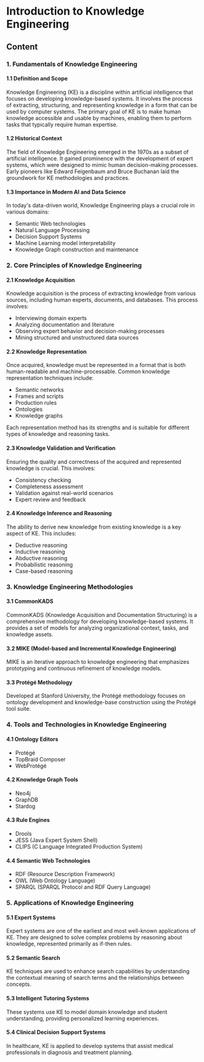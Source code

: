 # Introduction to Knowledge Engineering

## Content

### 1. Fundamentals of Knowledge Engineering

#### 1.1 Definition and Scope
Knowledge Engineering (KE) is a discipline within artificial intelligence that focuses on developing knowledge-based systems. It involves the process of extracting, structuring, and representing knowledge in a form that can be used by computer systems. The primary goal of KE is to make human knowledge accessible and usable by machines, enabling them to perform tasks that typically require human expertise.

#### 1.2 Historical Context
The field of Knowledge Engineering emerged in the 1970s as a subset of artificial intelligence. It gained prominence with the development of expert systems, which were designed to mimic human decision-making processes. Early pioneers like Edward Feigenbaum and Bruce Buchanan laid the groundwork for KE methodologies and practices.

#### 1.3 Importance in Modern AI and Data Science
In today's data-driven world, Knowledge Engineering plays a crucial role in various domains:
- Semantic Web technologies
- Natural Language Processing
- Decision Support Systems
- Machine Learning model interpretability
- Knowledge Graph construction and maintenance

### 2. Core Principles of Knowledge Engineering

#### 2.1 Knowledge Acquisition
Knowledge acquisition is the process of extracting knowledge from various sources, including human experts, documents, and databases. This process involves:
- Interviewing domain experts
- Analyzing documentation and literature
- Observing expert behavior and decision-making processes
- Mining structured and unstructured data sources

#### 2.2 Knowledge Representation
Once acquired, knowledge must be represented in a format that is both human-readable and machine-processable. Common knowledge representation techniques include:
- Semantic networks
- Frames and scripts
- Production rules
- Ontologies
- Knowledge graphs

Each representation method has its strengths and is suitable for different types of knowledge and reasoning tasks.

#### 2.3 Knowledge Validation and Verification
Ensuring the quality and correctness of the acquired and represented knowledge is crucial. This involves:
- Consistency checking
- Completeness assessment
- Validation against real-world scenarios
- Expert review and feedback

#### 2.4 Knowledge Inference and Reasoning
The ability to derive new knowledge from existing knowledge is a key aspect of KE. This includes:
- Deductive reasoning
- Inductive reasoning
- Abductive reasoning
- Probabilistic reasoning
- Case-based reasoning

### 3. Knowledge Engineering Methodologies

#### 3.1 CommonKADS
CommonKADS (Knowledge Acquisition and Documentation Structuring) is a comprehensive methodology for developing knowledge-based systems. It provides a set of models for analyzing organizational context, tasks, and knowledge assets.

#### 3.2 MIKE (Model-based and Incremental Knowledge Engineering)
MIKE is an iterative approach to knowledge engineering that emphasizes prototyping and continuous refinement of knowledge models.

#### 3.3 Protégé Methodology
Developed at Stanford University, the Protégé methodology focuses on ontology development and knowledge-base construction using the Protégé tool suite.

### 4. Tools and Technologies in Knowledge Engineering

#### 4.1 Ontology Editors
- Protégé
- TopBraid Composer
- WebProtégé

#### 4.2 Knowledge Graph Tools
- Neo4j
- GraphDB
- Stardog

#### 4.3 Rule Engines
- Drools
- JESS (Java Expert System Shell)
- CLIPS (C Language Integrated Production System)

#### 4.4 Semantic Web Technologies
- RDF (Resource Description Framework)
- OWL (Web Ontology Language)
- SPARQL (SPARQL Protocol and RDF Query Language)

### 5. Applications of Knowledge Engineering

#### 5.1 Expert Systems
Expert systems are one of the earliest and most well-known applications of KE. They are designed to solve complex problems by reasoning about knowledge, represented primarily as if-then rules.

#### 5.2 Semantic Search
KE techniques are used to enhance search capabilities by understanding the contextual meaning of search terms and the relationships between concepts.

#### 5.3 Intelligent Tutoring Systems
These systems use KE to model domain knowledge and student understanding, providing personalized learning experiences.

#### 5.4 Clinical Decision Support Systems
In healthcare, KE is applied to develop systems that assist medical professionals in diagnosis and treatment planning.